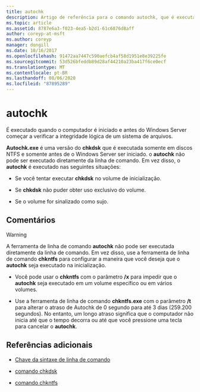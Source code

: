 ```yaml
---
title: autochk
description: Artigo de referência para o comando autochk, que é executado quando o computador é iniciado e antes do Windows Server começar a verificar a integridade lógica de um sistema de arquivos.
ms.topic: article
ms.assetid: 8787e6a3-f023-4ea5-b2d1-61c6876d8aff
author: coreyp-at-msft
ms.author: coreyp
manager: dongill
ms.date: 10/16/2017
ms.openlocfilehash: 91472aa7447c590aefcb4af58d1951e8e39225fe
ms.sourcegitcommit: 53d526bfeddb89d28af44210a23ba417f6ce0ecf
ms.translationtype: MT
ms.contentlocale: pt-BR
ms.lasthandoff: 08/06/2020
ms.locfileid: "87895289"
---
```

# <a name="autochk"></a>autochk

É executado quando o computador é iniciado e antes do Windows Server começar a verificar a integridade lógica de um sistema de arquivos.

**Autochk.exe** é uma versão do **chkdsk** que é executada somente em discos NTFS e somente antes de o Windows Server ser iniciado. o **autochk** não pode ser executado diretamente da linha de comando. Em vez disso, o **autochk** é executado nas seguintes situações:

- Se você tentar executar **chkdsk** no volume de inicialização.

- Se **chkdsk** não puder obter uso exclusivo do volume.

- Se o volume for sinalizado como sujo.

## <a name="remarks"></a>Comentários

> [!WARNING]
> A ferramenta de linha de comando **autochk** não pode ser executada diretamente da linha de comando. Em vez disso, use a ferramenta de linha de comando **chkntfs** para configurar a maneira que você deseja que o **autochk** seja executado na inicialização.
>
> - Você pode usar o **chkntfs** com o parâmetro **/x** para impedir que o **autochk** seja executado em um volume específico ou em vários volumes.
>
> - Use a ferramenta de linha de comando **chkntfs.exe** com o parâmetro **/t** para alterar o atraso de Autochk de 0 segundo para até 3 dias (259.200 segundos). No entanto, um longo atraso significa que o computador não inicia até que o tempo decorra ou até que você pressione uma tecla para cancelar o **autochk**.

## <a name="additional-references"></a>Referências adicionais

- [Chave da sintaxe de linha de comando](command-line-syntax-key.md)

- [comando chkdsk](chkdsk.md)

- [comando chkntfs](chkntfs.md)
